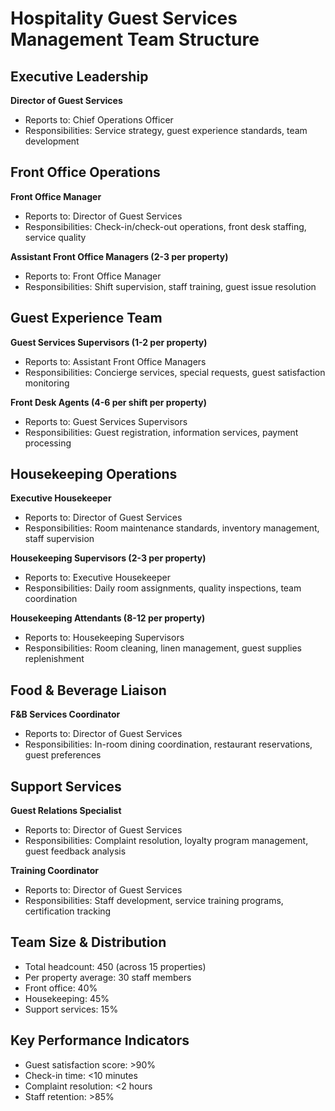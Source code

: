# Hospitality Guest Services Management Team Structure

## Executive Leadership
**Director of Guest Services**
- Reports to: Chief Operations Officer
- Responsibilities: Service strategy, guest experience standards, team development

## Front Office Operations
**Front Office Manager**
- Reports to: Director of Guest Services
- Responsibilities: Check-in/check-out operations, front desk staffing, service quality

**Assistant Front Office Managers (2-3 per property)**
- Reports to: Front Office Manager
- Responsibilities: Shift supervision, staff training, guest issue resolution

## Guest Experience Team
**Guest Services Supervisors (1-2 per property)**
- Reports to: Assistant Front Office Managers
- Responsibilities: Concierge services, special requests, guest satisfaction monitoring

**Front Desk Agents (4-6 per shift per property)**
- Reports to: Guest Services Supervisors
- Responsibilities: Guest registration, information services, payment processing

## Housekeeping Operations
**Executive Housekeeper**
- Reports to: Director of Guest Services
- Responsibilities: Room maintenance standards, inventory management, staff supervision

**Housekeeping Supervisors (2-3 per property)**
- Reports to: Executive Housekeeper
- Responsibilities: Daily room assignments, quality inspections, team coordination

**Housekeeping Attendants (8-12 per property)**
- Reports to: Housekeeping Supervisors
- Responsibilities: Room cleaning, linen management, guest supplies replenishment

## Food & Beverage Liaison
**F&B Services Coordinator**
- Reports to: Director of Guest Services
- Responsibilities: In-room dining coordination, restaurant reservations, guest preferences

## Support Services
**Guest Relations Specialist**
- Reports to: Director of Guest Services
- Responsibilities: Complaint resolution, loyalty program management, guest feedback analysis

**Training Coordinator**
- Reports to: Director of Guest Services
- Responsibilities: Staff development, service training programs, certification tracking

## Team Size & Distribution
- Total headcount: 450 (across 15 properties)
- Per property average: 30 staff members
- Front office: 40%
- Housekeeping: 45%
- Support services: 15%

## Key Performance Indicators
- Guest satisfaction score: >90%
- Check-in time: <10 minutes
- Complaint resolution: <2 hours
- Staff retention: >85%
